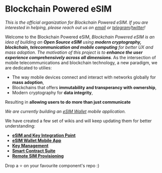 # Blockchain Powered eSIM
_This is the official organization for Blockchain Powered eSIM. If you are interested in helping, please reach out us on [email](arpitxdungeon@gmail.com) or [telegram](https://t.me/dungexn)/[twitter](https://twitter.com/ARPITKU80579385)!_

Welcome to the Blockchain Powered eSIM,
_Blockchain Powered eSIM is an idea of building an **Open Source eSIM** using **modern cryptography, blockchain, telecommunication and mobile computing** for better UX and mass adoption._ 
_The motivation of this project is to **enhance the user experience comprehensively across all dimensions**._
As the intersection of mobile telecommunications and blockchain technology, a new paradigm, we are dedicated to utilies:  
- The way mobile devices connect and interact with networks globally for **mass adoption**,
- Blockchains that offers **immutability and transperancy with ownership**,
- Modern cryptography for **data integrity**,

Resulting in **allowing users to do more than just communicate**  

_We are currently building an [eSIM Wallet](https://github.com/Blockchain-Powered-eSIM/eSIM-Wallet) mobile application._  

We have created a few set of wikis and will keep updating them for better understanding: 
- **[eSIM and Key Integration Point](https://github.com/Blockchain-Powered-eSIM/eSIM-Wallet/wiki/eSIM-and-Key-Integration-Point)**
- **[eSIM Wallet Mobile App](https://github.com/Blockchain-Powered-eSIM/eSIM-Wallet/wiki)**
- **[Key Management](https://github.com/Blockchain-Powered-eSIM/eSIM-Wallet/wiki/Key-Management)**
- **[Smart Contract Suite](https://github.com/Blockchain-Powered-eSIM/smart-contract-suite)**
- **[Remote SIM Provisioning](https://github.com/Blockchain-Powered-eSIM/eSIM-Wallet/wiki/Remote-SIM-Provisioning)**

Drop a ⭐ on your favourite component's repo :)

